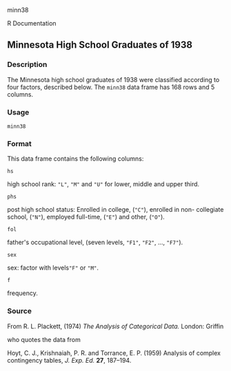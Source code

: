 minn38

R Documentation

##  Minnesota High School Graduates of 1938

### Description

The Minnesota high school graduates of 1938 were classified according to four
factors, described below. The `minn38` data frame has 168 rows and 5 columns.

### Usage

    
    minn38

### Format

This data frame contains the following columns:

`hs`

high school rank: `"L"`, `"M"` and `"U"` for lower, middle and upper third.

`phs`

post high school status: Enrolled in college, (`"C"`), enrolled in non-
collegiate school, (`"N"`), employed full-time, (`"E"`) and other, (`"O"`).

`fol`

father's occupational level, (seven levels, `"F1"`, `"F2"`, ..., `"F7"`).

`sex`

sex: factor with levels`"F"` or `"M"`.

`f`

frequency.

### Source

From R. L. Plackett, (1974) _The Analysis of Categorical Data._ London:
Griffin

who quotes the data from

Hoyt, C. J., Krishnaiah, P. R. and Torrance, E. P. (1959) Analysis of complex
contingency tables, _J. Exp. Ed._ **27**, 187–194.

